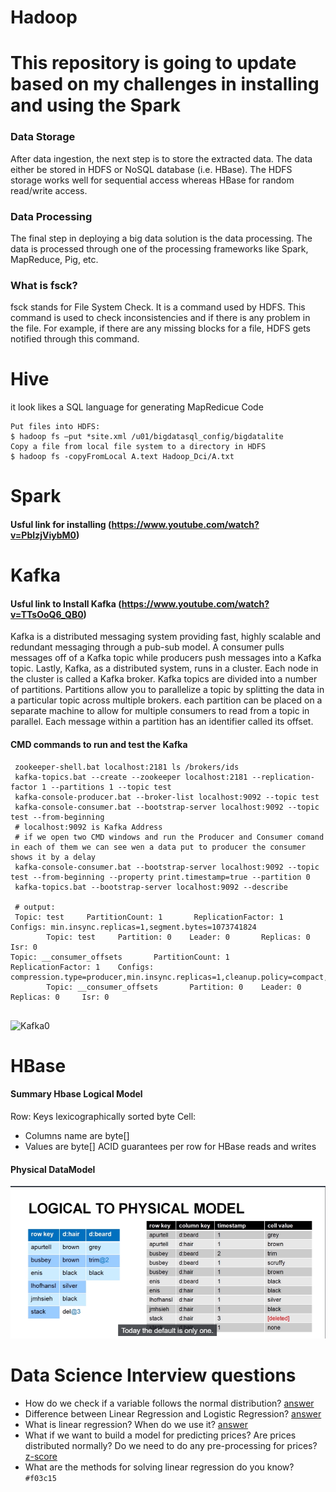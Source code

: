 # Hadoop
# This repository is going to update based on my challenges in installing and using the Spark
### Data Storage

After data ingestion, the next step is to store the extracted data. The data either be stored in HDFS or NoSQL database (i.e. HBase). The HDFS storage works well for sequential access whereas HBase for random read/write access.

### Data Processing

The final step in deploying a big data solution is the data processing. The data is processed through one of the processing frameworks like Spark, MapReduce, Pig, etc.

### What is fsck?
fsck stands for File System Check. It is a command used by HDFS. This command is used to check inconsistencies and if there is any problem in the file. For example, if there are any missing blocks for a file, HDFS gets notified through this command.

# Hive 
it look likes a SQL language for generating MapRedicue Code

```
Put files into HDFS:
$ hadoop fs –put *site.xml /u01/bigdatasql_config/bigdatalite
Copy a file from local file system to a directory in HDFS
$ hadoop fs -copyFromLocal A.text Hadoop_Dci/A.txt
```

# Spark

#### Usful link for installing (https://www.youtube.com/watch?v=PbIzjViybM0)




# Kafka
#### Usful link to Install Kafka (https://www.youtube.com/watch?v=TTsOoQ6_QB0)
Kafka is a distributed messaging system providing fast, highly scalable and redundant messaging through a pub-sub model. A consumer pulls messages off of a Kafka topic while producers push messages into a Kafka topic. Lastly, Kafka, as a distributed system, runs in a cluster. Each node in the cluster is called a Kafka broker. Kafka topics are divided into a number of partitions. Partitions allow you to parallelize a topic by splitting the data in a particular topic across multiple brokers. each partition can be placed on a separate machine to allow for multiple consumers to read from a topic in parallel. Each message within a partition has an identifier called its offset. 
#### CMD commands to run and test the Kafka
```
 zookeeper-shell.bat localhost:2181 ls /brokers/ids
 kafka-topics.bat --create --zookeeper localhost:2181 --replication-factor 1 --partitions 1 --topic test
 kafka-console-producer.bat --broker-list localhost:9092 --topic test
 kafka-console-consumer.bat --bootstrap-server localhost:9092 --topic test --from-beginning
 # localhost:9092 is Kafka Address
 # if we open two CMD windows and run the Producer and Consumer comand in each of them we can see wen a data put to producer the consumer shows it by a delay
 kafka-console-consumer.bat --bootstrap-server localhost:9092 --topic test --from-beginning --property print.timestamp=true --partition 0
 kafka-topics.bat --bootstrap-server localhost:9092 --describe
 
 # output:
 Topic: test     PartitionCount: 1       ReplicationFactor: 1    Configs: min.insync.replicas=1,segment.bytes=1073741824
        Topic: test     Partition: 0    Leader: 0       Replicas: 0     Isr: 0
Topic: __consumer_offsets       PartitionCount: 1       ReplicationFactor: 1    Configs: compression.type=producer,min.insync.replicas=1,cleanup.policy=compact,segment.bytes=104857600
        Topic: __consumer_offsets       Partition: 0    Leader: 0       Replicas: 0     Isr: 0
 
```
![Kafka0](https://github.com/m-r-tanha/Spark/blob/master/kafka0.png)

# HBase
#### Summary Hbase Logical Model
Row: Keys lexicographically sorted byte
Cell: 
 - Columns name are byte[]
 - Values are byte[]
 ACID guarantees per row for HBase reads and writes
#### Physical DataModel
![hbase](https://github.com/m-r-tanha/Hadoop-Ecosystem/blob/master/phys%20hbase.png)


# Data Science Interview questions
 - How do we check if a variable follows the normal distribution? [answer](https://towardsdatascience.com/6-ways-to-test-for-a-normal-distribution-which-one-to-use-9dcf47d8fa93)
 - Difference between Linear Regression and Logistic Regression? [answer](https://medium.com/@dhiraj8899/top-5-difference-between-linear-regression-and-logistic-regression-893f6470d7e0)
 - What is linear regression? When do we use it? [answer](https://medium.com/@dhiraj8899/top-5-difference-between-linear-regression-and-logistic-regression-893f6470d7e0)
 - What if we want to build a model for predicting prices? Are prices distributed normally? Do we need to do any pre-processing for prices?[z-score](https://www.youtube.com/watch?v=fDpGdB_o-Qc)
 - What are the methods for solving linear regression do you know? `#f03c15`

